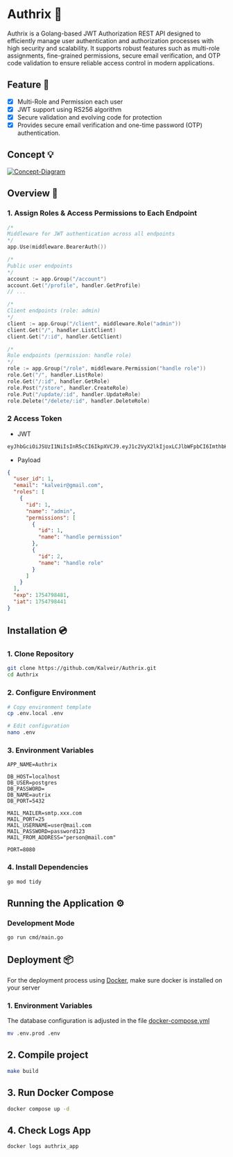 # Authrix 🔐
Authrix is a Golang-based JWT Authorization REST API designed to efficiently manage user authentication and authorization processes with high security and scalability. It supports robust features such as multi-role assignments, fine-grained permissions, secure email verification, and OTP code validation to ensure reliable access control in modern applications.

## Feature 🚀
- [x] Multi-Role and Permission each user
- [x] JWT support using RS256 algorithm
- [x] Secure validation and evolving code for protection
- [x] Provides secure email verification and one-time password (OTP) authentication.
  
## Concept 💡
<a href="https://ibb.co.com/TBKc8qTZ"><img src="https://i.ibb.co.com/MD8nV5hb/Concept-Diagram.png" alt="Concept-Diagram" border="0"></a>

## Overview 🔮
### 1. Assign Roles & Access Permissions to Each Endpoint
```go
/*
Middleware for JWT authentication across all endpoints
*/
app.Use(middleware.BearerAuth())

/*
Public user endpoints
*/
account := app.Group("/account")
account.Get("/profile", handler.GetProfile)
// ...

/*
Client endpoints (role: admin)
*/
client := app.Group("/client", middleware.Role("admin"))
client.Get("/", handler.ListClient)
client.Get("/:id", handler.GetClient)

/*
Role endpoints (permission: handle role)
*/
role := app.Group("/role", middleware.Permission("handle role"))
role.Get("/", handler.ListRole)
role.Get("/:id", handler.GetRole)
role.Post("/store", handler.CreateRole)
role.Put("/update/:id", handler.UpdateRole)
role.Delete("/delete/:id", handler.DeleteRole)

```

### 2 Access Token
- JWT
```bash
eyJhbGciOiJSUzI1NiIsInR5cCI6IkpXVCJ9.eyJ1c2VyX2lkIjoxLCJlbWFpbCI6ImthbHZlaXJAZ21haWwuY29tIiwicm9sZXMiOlt7ImlkIjoxLCJuYW1lIjoiYWRtaW4iLCJwZXJtaXNzaW9ucyI6W3siaWQiOjEsIm5hbWUiOiJoYW5kbGUgcGVybWlzc2lvbiJ9LHsiaWQiOjIsIm5hbWUiOiJoYW5kbGUgcm9sZSJ9XX1dLCJleHAiOjE3NTQ3OTg0ODEsImlhdCI6MTc1NDc5ODQ0MX0.cmMN7O1_CAEafMjlfgytkn5cr5dcQAnFSwv3nz3r7jbFMpJHvk6RmKYSZFSRvbr1ZqX-rpVRnr6tK9NnMW-aVm-Hzr2Gxrtq8LS_grVLAJRPkxjg7CxsHxA4pta_W7uvuiN3MrWhi1Fd6vHlYJw3pOD0qTvyxXZwyItmKH2DlosKylTPUYXgfQ7pOn5X_Zr7m1RN-M6PYcGgwDaYhQGmgTgfRMM0J3VCS9eSIO5r0wTAl4RjqvrvR5XhMajscF7Ysq6CwymGUDt03e4Uj62BuUCVAc-T6d8Mjz8io59Acq2mBX-CyEIS7-dip22expTZ5hBz7EH1zwhlaUEAvSGhY6PzoDroxA2Gm5uoEcAAzXZMP7g6uim9IiHd6GSeioh7JikXcU4ko-jOSWrDtQgUyZEPMr-_jeGeja8lOdzhh2ZGf88C2P68IpkqKlad53bl1v4FtqxM-JPgYGVa_nVHsBSwLfR9QG0OgOI32etDfTj1jKXc2PCy7qTW2AXTBBsM5jGsIZZBLiTmzBRD7Qa5b7GJbBxwA9qYLF_o_SZa1E5eceXZaxnz2rT5d7kfPHb_gTKR3SIWL1DE9cJ_U5zcdHTiwwBUJFX_czuUSL_UH_b1fX_m7M5L8Yc1A5ri0XKuogxa0ukhj4ASo3hKGoJ24Gg6MrOBcl6KzDLiyGanNz0
```
- Payload
```json
{
  "user_id": 1,
  "email": "kalveir@gmail.com",
  "roles": [
    {
      "id": 1,
      "name": "admin",
      "permissions": [
        {
          "id": 1,
          "name": "handle permission"
        },
        {
          "id": 2,
          "name": "handle role"
        }
      ]
    }
  ],
  "exp": 1754798481,
  "iat": 1754798441
}

```
## Installation :cd:

### 1. Clone Repository
```bash
git clone https://github.com/Kalveir/Authrix.git
cd Authrix
```

### 2. Configure Environment
```bash
# Copy environment template
cp .env.local .env

# Edit configuration
nano .env
```

### 3. Environment Variables
```
APP_NAME=Authrix

DB_HOST=localhost
DB_USER=postgres
DB_PASSWORD=
DB_NAME=autrix
DB_PORT=5432

MAIL_MAILER=smtp.xxx.com
MAIL_PORT=25
MAIL_USERNAME=user@mail.com
MAIL_PASSWORD=password123
MAIL_FROM_ADDRESS="person@mail.com"

PORT=8080
```

### 4. Install Dependencies
```bash
go mod tidy

```

## Running the Application ⚙️

### Development Mode
```bash
go run cmd/main.go
```

## Deployment 📦
For the deployment process using [Docker](https://www.docker.com/), make sure docker is installed on your server
### 1. Environment Variables
The database configuration is adjusted in the file [docker-compose.yml](https://github.com/Kalveir/GoStoreAPI/blob/main/docker-compose.yml)
```bash
mv .env.prod .env
```
## 2. Compile project
```bash
make build
```
## 3. Run Docker Compose
```bash
docker compose up -d
```
## 4. Check Logs App
```bash
docker logs authrix_app
```
